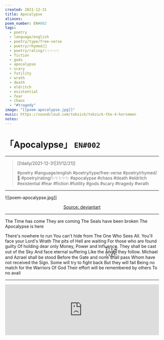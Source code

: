 ```yaml
---
created: 2021-12-31
title: Apocalypse
aliases:
poem_number: EN#002
tags:
  - poetry
  - language/english
  - poetry/type/free-verse
  - poetry/rhymed/🔴
  - poetry/rating/✨✨✨✨✨
  - fiction
  - gods
  - apocalypse
  - scary
  - futility
  - wrath
  - death
  - eldritch
  - existential
  - fear
  - chaos
  - "#tragedy"
image: "[[poem-apocalypse.jpg]]"
music: https://soundcloud.com/tokzick/tokzick-the-4-horsemen
notes:
---
```

# 「Apocalypse」 `EN#002`

---

> [[!daily/2021-12-31|31/12/21]]
> 
> #poetry 
> #language/english 
> #poetry/type/free-verse 
> #poetry/rhymed/🔴 
> #poetry/rating/✨✨✨✨✨ 
> #apocalypse #chaos #death #eldritch #existential #fear #fiction #futility #gods #scary #tragedy #wrath 

---

![[poem-apocalypse.jpg]]

<center class="img_caption"><a href="https://www.deviantart.com/sandara/art/Judgement-144999176" class="source-link">Source: deviantart</a></center>

---

The Time has come
They are coming
The Seals have been broken
The Apocalypse is here

There's nowhere to run
You can't hide from
The One Who Sees All.
You'll face your Lord's Wrath
The pits of Hell are waiting
For those who are found guilty
Of holding dear only
Money, Power and Influence.
They shall be cast out of the Sky
And face eternal suffering
Like the <span class="zalgo">A̵̡͙̫̽̿̚ń̴̞͔̀͒͜ǵ̸̟͚͌̾e̵̻͔̼͑̚͝l̴̦͓͋͒̕</span> they follow.
Michael and Azrael shall be stood
Before the Gate and none shall pass
Whom have not received the Sign.
Some will try to fight back
But they will fail
Being no match for the Warriors Of God
Their effort will be remembered by others
To no avail

---

<iframe width="100%" height="166" scrolling="no" frameborder="no" allow="autoplay" src="https://w.soundcloud.com/player/?url=https%3A//api.soundcloud.com/tracks/1165725763&color=%23ff5500&auto_play=false&hide_related=false&show_comments=true&show_user=true&show_reposts=false&show_teaser=true"></iframe>